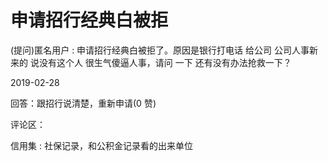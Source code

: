 # 申请招行经典白被拒

(提问)匿名用户 : 申请招行经典白被拒了。原因是银行打电话 给公司 公司人事新来的 说没有这个人 很生气傻逼人事，请问 一下 还有没有办法抢救一下？

2019-02-28

回答：跟招行说清楚，重新申请(0 赞)

评论区：

信用集 : 社保记录，和公积金记录看的出来单位